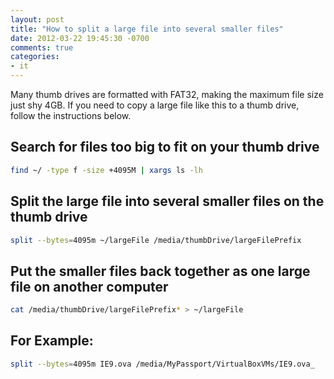 ```yaml
---
layout: post
title: "How to split a large file into several smaller files"
date: 2012-03-22 19:45:30 -0700
comments: true
categories: 
- it
---
```


Many thumb drives are formatted with FAT32, making the maximum file size just
shy 4GB. If you need to copy a large file like this to a thumb drive, follow the
instructions below.

<!-- more -->

Search for files too big to fit on your thumb drive
---------------------------------------------------

```bash
find ~/ -type f -size +4095M | xargs ls -lh
```

Split the large file into several smaller files on the thumb drive
------------------------------------------------------------------

```bash
split --bytes=4095m ~/largeFile /media/thumbDrive/largeFilePrefix
```

Put the smaller files back together as one large file on another computer
-------------------------------------------------------------------------

```bash
cat /media/thumbDrive/largeFilePrefix* > ~/largeFile
```

For Example:
------------

```bash
split --bytes=4095m IE9.ova /media/MyPassport/VirtualBoxVMs/IE9.ova_
```
